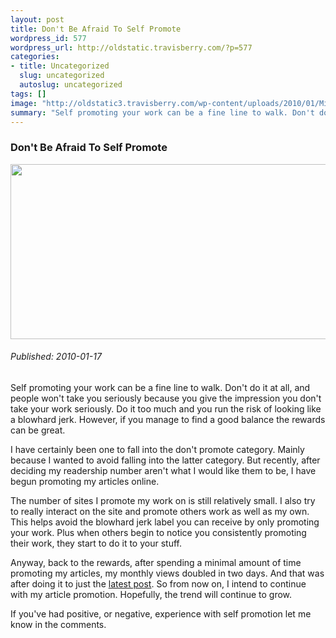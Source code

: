 ```yaml
--- 
layout: post
title: Don't Be Afraid To Self Promote
wordpress_id: 577
wordpress_url: http://oldstatic.travisberry.com/?p=577
categories: 
- title: Uncategorized
  slug: uncategorized
  autoslug: uncategorized
tags: []
image: "http://oldstatic3.travisberry.com/wp-content/uploads/2010/01/MissionMangreat.jpg"
summary: "Self promoting your work can be a fine line to walk. Don't do it at all, and people won't take you seriously because you give the impression you don't take your work seriously. Do it too much and you run the risk of looking like a blowhard jerk."
---
```

<article class="post clearfix">
  <h3>Don't Be Afraid To Self Promote</h3>
  <a href="http://oldstatic.travisberry.com/wp-content/uploads/2010/01/MissionMangreat.jpg" class="postImageLink"><img src="http://oldstatic3.travisberry.com/wp-content/uploads/2010/01/MissionMangreat.jpg" alt="" class="thumbnail alignleft" width=640 height=280 /></a>
  <h6>Published: 2010-01-17</h6>

Self promoting your work can be a fine line to walk. Don't do it at all, and people won't take you seriously because you give the impression you don't take your work seriously. Do it too much and you run the risk of looking like a blowhard jerk. However, if you manage to find a good balance the rewards can be great.
<div class="clearfix"></div>
I have certainly been one to fall into the don't promote category. Mainly because I wanted to avoid falling into the latter category. But recently, after deciding my readership number aren't what I would like them to be, I have begun promoting my articles online. 

The number of sites I promote my work on is still relatively small. I also try to really interact on the site and promote others work as well as my own. This helps avoid the blowhard jerk label you can receive by only promoting your work. Plus when others begin to notice you consistently promoting their work, they start to do it to your stuff. 

Anyway, back to the rewards, after spending a minimal amount of time promoting my articles, my monthly views doubled in two days. And that was after doing it to just the [latest post](http://oldstatic.travisberry.com/2010/01/use-wordpress-is_page-to-display-custom-content/). So from now on, I intend to continue with my article promotion. Hopefully, the trend will continue to grow.

If you've had positive, or negative, experience with self promotion let me know in the comments.
</article>
